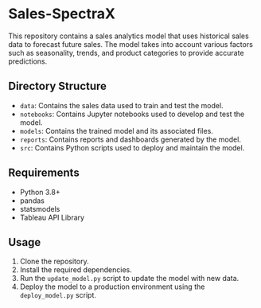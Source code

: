 # Sales-SpectraX
This repository contains a sales analytics model that uses historical sales data to forecast future sales. The model takes into account various factors such as seasonality, trends, and product categories to provide accurate predictions.

## Directory Structure

* `data`: Contains the sales data used to train and test the model.
* `notebooks`: Contains Jupyter notebooks used to develop and test the model.
* `models`: Contains the trained model and its associated files.
* `reports`: Contains reports and dashboards generated by the model.
* `src`: Contains Python scripts used to deploy and maintain the model.

## Requirements

* Python 3.8+
* pandas
* statsmodels
* Tableau API Library

## Usage

1. Clone the repository.
2. Install the required dependencies.
3. Run the `update_model.py` script to update the model with new data.
4. Deploy the model to a production environment using the `deploy_model.py` script.
